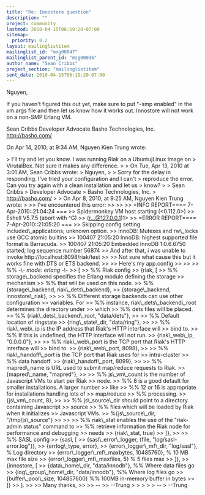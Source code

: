 ```yaml
---
title: "Re: Innostore question"
description: ""
project: community
lastmod: 2010-04-15T06:19:20-07:00
sitemap:
  priority: 0.2
layout: mailinglistitem
mailinglist_id: "msg00047"
mailinglist_parent_id: "msg00036"
author_name: "Sean Cribbs"
project_section: "mailinglistitem"
sent_date: 2010-04-15T06:19:20-07:00
---
```



Nguyen,

If you haven't figured this out yet, make sure to put "-smp enabled" in the 
vm.args file and then let us know how it works out. Innostore will not work on 
a non-SMP Erlang VM.

Sean Cribbs 
Developer Advocate
Basho Technologies, Inc.
http://basho.com/

On Apr 14, 2010, at 9:34 AM, Nguyen Kien Trung wrote:

&gt; I'll try and let you know. I was running Riak on a UbuntujLinux Image on 
&gt; VirutalBox. Not sure it makes any difference.
&gt; 
&gt; On Tue, Apr 13, 2010 at 3:01 AM, Sean Cribbs  wrote:
&gt; Nguyen,
&gt; 
&gt; Sorry for the delay in responding. I've tried your configuration and I can't 
&gt; reproduce the error. Can you try again with a clean installation and let us 
&gt; know?
&gt; 
&gt; Sean Cribbs 
&gt; Developer Advocate
&gt; Basho Technologies, Inc.
&gt; http://basho.com/
&gt; 
&gt; On Apr 8, 2010, at 9:25 AM, Nguyen Kien Trung wrote:
&gt; 
&gt;&gt; I've encountered this error:
&gt;&gt; 
&gt;&gt; 
&gt;&gt; =INFO REPORT==== 7-Apr-2010::21:04:24 ===
&gt;&gt; Spidermonkey VM host starting (&lt;0.112.0&gt;)
&gt;&gt; Eshell V5.7.5 (abort with ^G)
&gt;&gt; (r...@127.0.0.1)1&gt; 
&gt;&gt; =ERROR REPORT==== 7-Apr-2010::21:05:20 ===
&gt;&gt; Skipping config setting included\\_applications; unknown option.
&gt;&gt; InnoDB: Mutexes and rw\\_locks use GCC atomic builtins
&gt;&gt; 100407 21:05:20 InnoDB: highest supported file format is Barracuda.
&gt;&gt; 100407 21:05:20 Embedded InnoDB 1.0.6.6750 started; log sequence number 56874
&gt;&gt; And after that, i was unable to invoke http://localhost:8098/riak/test
&gt;&gt; 
&gt;&gt; Not sure what cause this but it works fine with DTS or ETS backend.
&gt;&gt; 
&gt;&gt; Here's my app.config
&gt;&gt; 
&gt;&gt; 
&gt;&gt; %% -\\*- mode: erlang -\\*-
&gt;&gt; [
&gt;&gt; %% Riak config
&gt;&gt; {riak, [
&gt;&gt; %% storage\\_backend specifies the Erlang module defining the storage 
&gt;&gt; mechanism
&gt;&gt; %% that will be used on this node.
&gt;&gt; %% {storage\\_backend, riak\\_dets\\_backend},
&gt;&gt; {storage\\_backend, innostore\\_riak},
&gt;&gt; 
&gt;&gt; %% Different storage backends can use other configuration 
&gt;&gt; variables. For
&gt;&gt; %% instance, riak\\_dets\\_backend\\_root determines the directory under 
&gt;&gt; which
&gt;&gt; %% dets files will be placed.
&gt;&gt; %% {riak\\_dets\\_backend\\_root, "data/dets"},
&gt;&gt; 
&gt;&gt; %% Default location of ringstate
&gt;&gt; {ring\\_state\\_dir, "data/ring"},
&gt;&gt; 
&gt;&gt; %% riak\\_web\\_ip is the IP address that Riak's HTTP interface will 
&gt;&gt; bind to.
&gt;&gt; %% If this is undefined, the HTTP interface will not run.
&gt;&gt; {riak\\_web\\_ip, "0.0.0.0"},
&gt;&gt; 
&gt;&gt; %% riak\\_web\\_port is the TCP port that Riak's HTTP interface will 
&gt;&gt; bind to.
&gt;&gt; {riak\\_web\\_port, 8098},
&gt;&gt; 
&gt;&gt; %% riak\\_handoff\\_port is the TCP port that Riak uses for 
&gt;&gt; intra-cluster
&gt;&gt; %% data handoff.
&gt;&gt; {riak\\_handoff\\_port, 8099},
&gt;&gt; 
&gt;&gt; %% mapred\\_name is URL used to submit map/reduce requests to Riak.
&gt;&gt; {mapred\\_name, "mapred"},
&gt;&gt; 
&gt;&gt; %% js\\_vm\\_count is the number of Javascript VMs to start per Riak 
&gt;&gt; node.
&gt;&gt; %% 8 is a good default for smaller installations. A larger number 
&gt;&gt; like
&gt;&gt; %% 12 or 16 is appropriate for installations handling lots of 
&gt;&gt; map/reduce
&gt;&gt; %% processing.
&gt;&gt; {js\\_vm\\_count, 8},
&gt;&gt; 
&gt;&gt; %% js\\_source\\_dir should point to a directory containing Javascript 
&gt;&gt; source
&gt;&gt; %% files which will be loaded by Riak when it initializes 
&gt;&gt; Javascript VMs.
&gt;&gt; %{js\\_source\\_dir, "/tmp/js\\_source"}
&gt;&gt; 
&gt;&gt; 
&gt;&gt; %% riak\\_stat enables the use of the "riak-admin status" command to 
&gt;&gt; %% retrieve information the Riak node for performance and debugging 
&gt;&gt; needs
&gt;&gt; {riak\\_stat, true}
&gt;&gt; ]},
&gt;&gt; 
&gt;&gt; %% SASL config
&gt;&gt; {sasl, [
&gt;&gt; {sasl\\_error\\_logger, {file, "log/sasl-error.log"}},
&gt;&gt; {errlog\\_type, error},
&gt;&gt; {error\\_logger\\_mf\\_dir, "log/sasl"}, % Log directory
&gt;&gt; {error\\_logger\\_mf\\_maxbytes, 10485760}, % 10 MB max file size
&gt;&gt; {error\\_logger\\_mf\\_maxfiles, 5} % 5 files max
&gt;&gt; ]},
&gt;&gt; {innostore, [
&gt;&gt; {data\\_home\\_dir, "data/innodb"}, %% Where data files go
&gt;&gt; {log\\_group\\_home\\_dir, "data/innodb"}, %% Where log files go
&gt;&gt; {buffer\\_pool\\_size, 104857600} %% 100MB in-memory buffer in bytes
&gt;&gt; ]}
&gt;&gt; ].
&gt;&gt; 
&gt;&gt; Many thanks,
&gt;&gt; 
&gt;&gt; -- 
&gt;&gt; --Trung
&gt; 
&gt; 
&gt; 
&gt; 
&gt; -- 
&gt; --Trung

